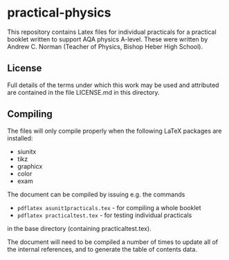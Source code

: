 practical-physics
=================

This repository contains Latex files for individual practicals 
for a practical booklet written to support AQA physics A-level.
These were written by Andrew C. Norman (Teacher of Physics, 
Bishop Heber High School).

License
-------

Full details of the terms under which this work may be used and 
attributed are contained in the file LICENSE.md in this 
directory.

Compiling
---------

The files will only compile properly when the following
LaTeX packages are installed:
- siunitx
- tikz
- graphicx
- color
- exam

The document can be compiled by issuing e.g. the commands
- `pdflatex asunit1practicals.tex` - for compiling a whole booklet
- `pdflatex practicaltest.tex` - for testing individual practicals

in the base directory (containing practicaltest.tex).

The document will need to be compiled a number of times to
update all of the internal references, and to generate the
table of contents data.
